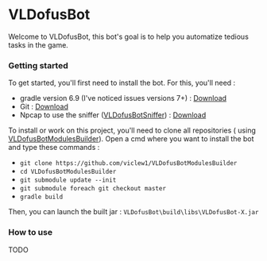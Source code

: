 # VLDofusBot

Welcome to VLDofusBot, this bot's goal is to help you automatize tedious tasks in the game.

### Getting started

To get started, you'll first need to install the bot. For this, you'll need :

- gradle version 6.9 (I've noticed issues versions 7+) : [Download](https://gradle.org/releases/)
- Git : [Download](https://git-scm.com/downloads)
- Npcap to use the
  sniffer ([VLDofusBotSniffer](https://github.com/viclew1/VLDofusBotSniffer)) : [Download](https://npcap.com/#download)

To install or work on this project, you'll need to clone all repositories (
using [VLDofusBotModulesBuilder](https://github.com/viclew1/VLDofusBotModulesBuilder)). Open a cmd where you want to
install the bot and type these commands :

- ```git clone https://github.com/viclew1/VLDofusBotModulesBuilder```
- ```cd VLDofusBotModulesBuilder```
- ```git submodule update --init```
- ```git submodule foreach git checkout master```
- ```gradle build```

Then, you can launch the built jar : ```VLDofusBot\build\libs\VLDofusBot-X.jar```

### How to use

TODO